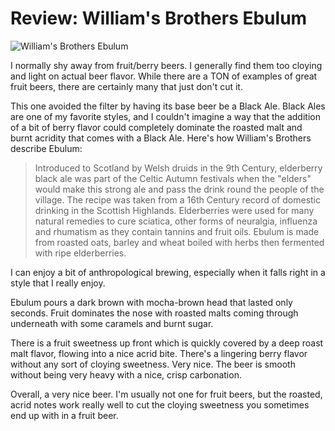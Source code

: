 Review: William's Brothers Ebulum
=================================

![William's Brothers Ebulum](http://www.yeastboundanddown.com/wp-content/uploads/2010/10/IMG_20101029_183532-300x224.jpg "Ebulum")

I normally shy away from fruit/berry beers. I generally find them too cloying and light on actual beer flavor. While there are a TON of examples of great fruit beers, there are certainly many that just don't cut it.

This one avoided the filter by having its base beer be a Black Ale. Black Ales are one of my favorite styles, and I couldn't imagine a way that the addition of a bit of berry flavor could completely dominate the roasted malt and burnt acridity that comes with a Black Ale. Here's how William's Brothers describe Ebulum:

> Introduced to Scotland by Welsh druids in the 9th Century, elderberry black ale was part of the Celtic Autumn festivals when the "elders" would make this strong ale and pass the drink round the people of the village. The recipe was taken from a 16th Century record of domestic drinking in the Scottish Highlands. Elderberries were used for many natural remedies to cure sciatica, other forms of neuralgia, influenza and rhumatism as they contain tannins and fruit oils. Ebulum is made from roasted oats, barley and wheat boiled with herbs then fermented with ripe elderberries.

I can enjoy a bit of anthropological brewing, especially when it falls right in a style that I really enjoy.

Ebulum pours a dark brown with mocha-brown head that lasted only seconds. Fruit dominates the nose with roasted malts coming through underneath with some caramels and burnt sugar.

There is a fruit sweetness up front which is quickly covered by a deep roast malt flavor, flowing into a nice acrid bite. There's a lingering berry flavor without any sort of cloying sweetness. Very nice. The beer is smooth without being very heavy with a nice, crisp carbonation.

Overall, a very nice beer. I'm usually not one for fruit beers, but the roasted, acrid notes work really well to cut the cloying sweetness you sometimes end up with in a fruit beer.